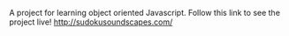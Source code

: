 A project for learning object oriented Javascript.
Follow this link to see the project live! http://sudokusoundscapes.com/
